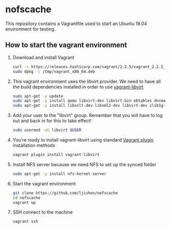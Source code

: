 # nofscache

This repository contains a Vagrantfile used to start an Ubuntu 18.04 environment for testing.


## How to start the vagrant environment

1. Download and install Vagrant
   ```bash
   curl -s https://releases.hashicorp.com/vagrant/2.2.5/vagrant_2.2.5_x86_64.deb -o /tmp/vagrant_x86_64.deb
   sudo dpkg -i /tmp/vagrant_x86_64.deb
   ```

2. This vagrant environment uses the libvirt provider. We need to have all the build dependencies installed in order to use [vagrant-libvirt](https://github.com/vagrant-libvirt/vagrant-libvirt)
   ```bash
   sudo apt-get -y update
   sudo apt-get -y install qemu libvirt-dev libvirt-bin ebtables dnsmasq-base
   sudo apt-get -y install libxslt-dev libxml2-dev libvirt-dev zlib1g-dev ruby-dev
   ```

3. Add your user to the "libvirt" group. Remember that you will have to log out and back in for this to take effect!
   ```bash
   sudo usermod -aG libvirt $USER
   ```

4. You're ready to install vagrant-libvirt using standard [Vagrant plugin](http://docs.vagrantup.com/v2/plugins/usage.html) installation methods
   ```bash
   vagrant plugin install vagrant-libvirt
   ```

5. Install NFS server because we need NFS to set up the synced folder
   ```bash
   sudo apt-get -y install nfs-kernel-server
   ```

6. Start the vagrant environment
   ```bash
   git clone https://github.com/ljishen/nofscache
   cd nofscache
   vagrant up
   ```

7. SSH connect to the machine
   ```bash
   vagrant ssh
   ```
